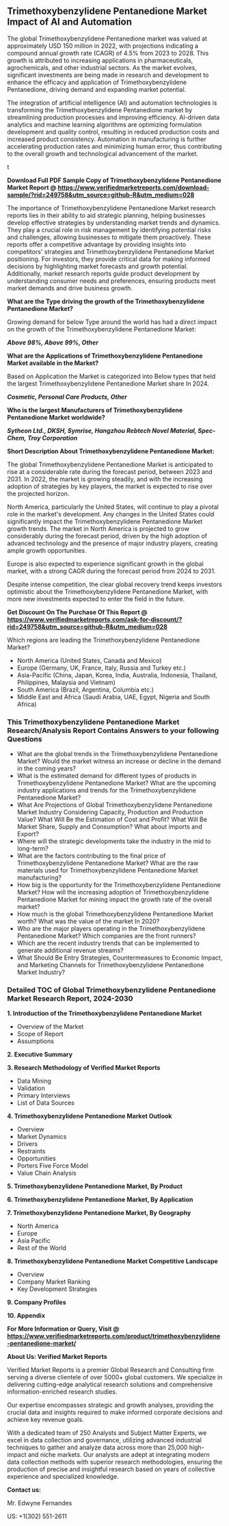 <h2>Trimethoxybenzylidene Pentanedione Market Impact of AI and Automation</h2><p>The global Trimethoxybenzylidene Pentanedione market was valued at approximately USD 150 million in 2022, with projections indicating a compound annual growth rate (CAGR) of 4.5% from 2023 to 2028. This growth is attributed to increasing applications in pharmaceuticals, agrochemicals, and other industrial sectors. As the market evolves, significant investments are being made in research and development to enhance the efficacy and application of Trimethoxybenzylidene Pentanedione, driving demand and expanding market potential.</p><p>The integration of artificial intelligence (AI) and automation technologies is transforming the Trimethoxybenzylidene Pentanedione market by streamlining production processes and improving efficiency. AI-driven data analytics and machine learning algorithms are optimizing formulation development and quality control, resulting in reduced production costs and increased product consistency. Automation in manufacturing is further accelerating production rates and minimizing human error, thus contributing to the overall growth and technological advancement of the market.</p>t</p><p id="" class=""><strong>Download Full PDF Sample Copy of Trimethoxybenzylidene Pentanedione Market Report @ <a href="https://www.verifiedmarketreports.com/download-sample/?rid=249758&utm_source=github-R&utm_medium=028" target="_blank">https://www.verifiedmarketreports.com/download-sample/?rid=249758&utm_source=github-R&utm_medium=028</a></strong></p><p>The importance of&nbsp;Trimethoxybenzylidene Pentanedione Market research reports lies in their ability to aid strategic planning, helping businesses develop effective strategies by understanding market trends and dynamics. They play a crucial role in risk management by identifying potential risks and challenges, allowing businesses to mitigate them proactively. These reports offer a competitive advantage by providing insights into competitors' strategies and Trimethoxybenzylidene Pentanedione Market positioning. For investors, they provide critical data for making informed decisions by highlighting market forecasts and growth potential. Additionally, market research reports guide product development by understanding consumer needs and preferences, ensuring products meet market demands and drive business growth.</p><p><strong>What are the&nbsp;Type driving the growth of the Trimethoxybenzylidene Pentanedione Market?</strong></p><p id="" class="">Growing demand for below Type around the world has had a direct impact on the growth of the Trimethoxybenzylidene Pentanedione Market:</p><em><strong>Above 98%, Above 99%, Other</strong></em></p><strong>What are the&nbsp;Applications&nbsp;of Trimethoxybenzylidene Pentanedione Market available in the Market?</strong></p><p id="" class="">Based on Application the Market is categorized into Below types that held the largest Trimethoxybenzylidene Pentanedione Market share In 2024.</p><em><strong>Cosmetic, Personal Care Products, Other</strong></em></p><strong>Who is the largest Manufacturers of Trimethoxybenzylidene Pentanedione Market worldwide?</strong></p><p><em><strong>Sytheon Ltd., DKSH, Symrise, Hangzhou Rebtech Novel Material, Spec-Chem, Troy Corporation</strong></em></p><p id="" class=""><strong>Short Description About Trimethoxybenzylidene Pentanedione Market:</strong></p><p>The global Trimethoxybenzylidene Pentanedione Market is anticipated to rise at a considerable rate during the forecast period, between 2023 and 2031. In 2022, the market is growing steadily, and with the increasing adoption of strategies by key players, the market is expected to rise over the projected horizon.</p><p>North America, particularly the United States, will continue to play a pivotal role in the market's development. Any changes in the United States could significantly impact the Trimethoxybenzylidene Pentanedione Market growth trends. The market in North America is projected to grow considerably during the forecast period, driven by the high adoption of advanced technology and the presence of major industry players, creating ample growth opportunities.</p><p>Europe is also expected to experience significant growth in the global market, with a strong CAGR during the forecast period from 2024 to 2031.</p><p>Despite intense competition, the clear global recovery trend keeps investors optimistic about the Trimethoxybenzylidene Pentanedione Market, with more new investments expected to enter the field in the future.</p><p id="" class=""><strong>Get Discount On The Purchase Of This Report @ <a href="https://www.verifiedmarketreports.com/ask-for-discount/?rid=249758&utm_source=github-R&utm_medium=028" target="_blank">https://www.verifiedmarketreports.com/ask-for-discount/?rid=249758&utm_source=github-R&utm_medium=028</a></strong></p>Which regions are leading the Trimethoxybenzylidene Pentanedione Market?</p><ul><li>North America (United States, Canada and Mexico)</li><li>Europe (Germany, UK, France, Italy, Russia and Turkey etc.)</li><li>Asia-Pacific (China, Japan, Korea, India, Australia, Indonesia, Thailand, Philippines, Malaysia and Vietnam)</li><li>South America (Brazil, Argentina, Columbia etc.)</li><li>Middle East and Africa (Saudi Arabia, UAE, Egypt, Nigeria and South Africa)</li></ul><h3 id="" class="">This Trimethoxybenzylidene Pentanedione Market Research/Analysis Report Contains Answers to your following Questions</h3><ul><li>What are the global trends in the Trimethoxybenzylidene Pentanedione Market? Would the market witness an increase or decline in the demand in the coming years?</li><li>What is the estimated demand for different types of products in Trimethoxybenzylidene Pentanedione Market? What are the upcoming industry applications and trends for the Trimethoxybenzylidene Pentanedione Market?</li><li>What Are Projections of Global Trimethoxybenzylidene Pentanedione Market Industry Considering Capacity, Production and Production Value? What Will Be the Estimation of Cost and Profit? What Will Be Market Share, Supply and Consumption? What about imports and Export?</li><li>Where will the strategic developments take the industry in the mid to long-term?</li><li>What are the factors contributing to the final price of Trimethoxybenzylidene Pentanedione Market? What are the raw materials used for Trimethoxybenzylidene Pentanedione Market manufacturing?</li><li>How big is the opportunity for the Trimethoxybenzylidene Pentanedione Market? How will the increasing adoption of Trimethoxybenzylidene Pentanedione Market for mining impact the growth rate of the overall market?</li><li>How much is the global Trimethoxybenzylidene Pentanedione Market worth? What was the value of the market In 2020?</li><li>Who are the major players operating in the Trimethoxybenzylidene Pentanedione Market? Which companies are the front runners?</li><li>Which are the recent industry trends that can be implemented to generate additional revenue streams?</li><li>What Should Be Entry Strategies, Countermeasures to Economic Impact, and Marketing Channels for Trimethoxybenzylidene Pentanedione Market Industry?</li></ul><h3 id="" class="">Detailed TOC of Global Trimethoxybenzylidene Pentanedione Market Research Report, 2024-2030</h3><p id="" class=""><strong>1. Introduction of the Trimethoxybenzylidene Pentanedione Market</strong></p><ul><li>Overview of the Market</li><li>Scope of Report</li><li>Assumptions</li></ul><p id="" class=""><strong>2. Executive Summary</strong></p><p id="" class=""><strong>3. Research Methodology of Verified Market Reports</strong></p><ul><li>Data Mining</li><li>Validation</li><li>Primary Interviews</li><li>List of Data Sources</li></ul><p id="" class=""><strong>4. Trimethoxybenzylidene Pentanedione Market Outlook</strong></p><ul><li>Overview</li><li>Market Dynamics</li><li>Drivers</li><li>Restraints</li><li>Opportunities</li><li>Porters Five Force Model</li><li>Value Chain Analysis</li></ul><p id="" class=""><strong>5. Trimethoxybenzylidene Pentanedione Market, By Product</strong></p><p id="" class=""><strong>6. Trimethoxybenzylidene Pentanedione Market, By Application</strong></p><p id="" class=""><strong>7. Trimethoxybenzylidene Pentanedione Market, By Geography</strong></p><ul><li>North America</li><li>Europe</li><li>Asia Pacific</li><li>Rest of the World</li></ul><p id="" class=""><strong>8. Trimethoxybenzylidene Pentanedione Market Competitive Landscape</strong></p><ul><li>Overview</li><li>Company Market Ranking</li><li>Key Development Strategies</li></ul><p id="" class=""><strong>9. Company Profiles</strong></p><p id="" class=""><strong>10. Appendix</strong></p><p id="" class=""><strong>For More Information or Query, Visit @ <a href="https://www.verifiedmarketreports.com/product/trimethoxybenzylidene-pentanedione-market/" target="_blank">https://www.verifiedmarketreports.com/product/trimethoxybenzylidene-pentanedione-market/</a></strong></p><p id="" class=""><strong>About Us: Verified Market Reports</strong></p><p id="" class="">Verified Market Reports is a premier Global Research and Consulting firm serving a diverse clientele of over 5000+ global customers. We specialize in delivering cutting-edge analytical research solutions and comprehensive information-enriched research studies.</p><p id="" class="">Our expertise encompasses strategic and growth analyses, providing the crucial data and insights required to make informed corporate decisions and achieve key revenue goals.</p><p id="" class="">With a dedicated team of 250 Analysts and Subject Matter Experts, we excel in data collection and governance, utilizing advanced industrial techniques to gather and analyze data across more than 25,000 high-impact and niche markets. Our analysts are adept at integrating modern data collection methods with superior research methodologies, ensuring the production of precise and insightful research based on years of collective experience and specialized knowledge.</p><p id="" class=""><strong>Contact us:</strong></p><p id="" class="">Mr. Edwyne Fernandes</p><p id="" class="">US: +1(302) 551-2611</p>